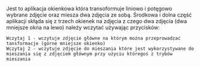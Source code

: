 Jest to aplikacja okienkowa która transoformuje liniowo i potęgowo wybrane zdjęcie oraz miesza dwa zdjęcia ze sobą. Środkowa i dolna część aplikacji skłąda się z trzech okienek na zdjęcia z czego dwa zdjęcia (dwa mniejsze okna na lewo) należy wczytać używając przycisków:
```
Wczytaj 1 - wczytuje zdjęcie główne na którym można przeprowadzać tansformacje (górne mniejsze okienko)
Wczytaj 2 - wczytuje zdjęcie do mieszania które jest wykorzystywane do mieszania się z zdjęciem głównym przy użyciu któregoś z trybów mieszania
```
